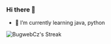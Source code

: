### Hi there 👋

- 🌱 I’m currently learning java, python


![BugwebCz's Streak](https://github-readme-streak-stats.herokuapp.com/?user=BugwebCz&theme=default&hide_border=true)
